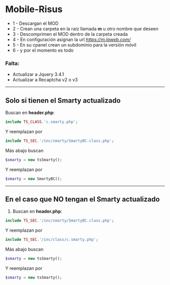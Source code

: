# Mobile-Risus

* 1 - Descargan el MOD
* 2 - Crean una carpeta en la raíz llamada **m** u otro nombre que deseen
* 3 - Descomprimen el MOD dentro de la carpeta creada
* 4 - En configuración asignan la url *https://m.laweb.com/*
* 5 - En su cpanel crean un subdominio para la versión móvil
* 6 - y por el momento es todo

### Falta:
* Actualizar a Jquery 3.4.1
* Actualizar a Recaptcha v2 o v3

---
## Solo si tienen el Smarty actualizado
Buscan en **header.php**:
``` PHP
include TS_CLASS.'c.smarty.php';
```
Y reemplazan por
``` PHP
include TS_SEC.'/inc/smarty/SmartyBC.class.php';
```
Más abajo buscan
``` PHP
$smarty = new tsSmarty();
```
Y reemplazan por
``` PHP
$smarty = new SmartyBC();
```
---
## En el caso que **NO tengan el Smarty actualizado**
1) Buscan en **header.php**:
``` PHP
include TS_SEC.'/inc/smarty/SmartyBC.class.php';
```
Y reemplazan por
``` PHP
include TS_SEC.'/inc/class/c.smarty.php';
```
Más abajo buscan
``` PHP
$smarty = new tsSmarty();
```
Y reemplazan por
``` PHP
$smarty = new tsSmarty();
```
